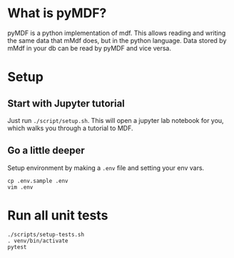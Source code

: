 # What is pyMDF?
pyMDF is a python implementation of mdf. This allows reading and writing the same data that mMdf does, but in the python language. Data stored by mMdf in your db can be read by pyMDF and vice versa.

# Setup 
## Start with Jupyter tutorial
Just run `./script/setup.sh`. This will open a jupyter lab notebook for you, which walks you through a tutorial to MDF.

## Go a little deeper
Setup environment by making a `.env` file and setting your env vars.
```
cp .env.sample .env
vim .env
```

# Run all unit tests
```
./scripts/setup-tests.sh
. venv/bin/activate
pytest
```
